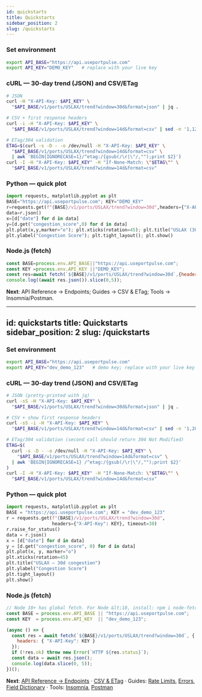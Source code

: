 ```yaml
---
id: quickstarts
title: Quickstarts
sidebar_position: 2
slug: /quickstarts
---
```


### Set environment
~~~bash
export API_BASE="https://api.useportpulse.com"
export API_KEY="DEMO_KEY"   # replace with your live key
~~~

### cURL — 30-day trend (JSON) and CSV/ETag
~~~bash
# JSON
curl -H "X-API-Key: $API_KEY" \
  "$API_BASE/v1/ports/USLAX/trend?window=30d&format=json" | jq .

# CSV + first response headers
curl -i -H "X-API-Key: $API_KEY" \
  "$API_BASE/v1/ports/USLAX/trend?window=14d&format=csv" | sed -n '1,12p'

# ETag/304 validation
ETAG=$(curl -s -D - -o /dev/null -H "X-API-Key: $API_KEY" \
  "$API_BASE/v1/ports/USLAX/trend?window=14d&format=csv" \
  | awk 'BEGIN{IGNORECASE=1}/^etag:/{gsub(/\r|\"/,"");print $2}')
curl -I -H "X-API-Key: $API_KEY" -H "If-None-Match: \"$ETAG\"" \
  "$API_BASE/v1/ports/USLAX/trend?window=14d&format=csv"
~~~

### Python — quick plot
~~~python
import requests, matplotlib.pyplot as plt
BASE="https://api.useportpulse.com"; KEY="DEMO_KEY"
r=requests.get(f"{BASE}/v1/ports/USLAX/trend?window=30d",headers={"X-API-Key":KEY})
data=r.json()
x=[d["date"] for d in data]
y=[d.get("congestion_score",0) for d in data]
plt.plot(x,y,marker="o"); plt.xticks(rotation=45); plt.title("USLAX (30d)")
plt.ylabel("Congestion Score"); plt.tight_layout(); plt.show()
~~~

### Node.js (fetch)
~~~js
const BASE=process.env.API_BASE||"https://api.useportpulse.com";
const KEY =process.env.API_KEY ||"DEMO_KEY";
const res=await fetch(`${BASE}/v1/ports/USLAX/trend?window=30d`,{headers:{'X-API-Key':KEY&#125;&#125;);
console.log((await res.json()).slice(0,5));
~~~

**Next**: API Reference → Endpoints; Guides → CSV & ETag; Tools → Insomnia/Postman.

---
id: quickstarts
title: Quickstarts
sidebar_position: 2
slug: /quickstarts
---

### Set environment
~~~bash
export API_BASE="https://api.useportpulse.com"
export API_KEY="dev_demo_123"   # demo key; replace with your live key in production
~~~

### cURL — 30‑day trend (JSON) and CSV/ETag
~~~bash
# JSON (pretty-printed with jq)
curl -sS -H "X-API-Key: $API_KEY" \
  "$API_BASE/v1/ports/USLAX/trend?window=30d&format=json" | jq .

# CSV + show first response headers
curl -sS -i -H "X-API-Key: $API_KEY" \
  "$API_BASE/v1/ports/USLAX/trend?window=14d&format=csv" | sed -n '1,20p'

# ETag/304 validation (second call should return 304 Not Modified)
ETAG=$(
  curl -s -D - -o /dev/null -H "X-API-Key: $API_KEY" \
    "$API_BASE/v1/ports/USLAX/trend?window=14d&format=csv" \
  | awk 'BEGIN{IGNORECASE=1} /^etag:/{gsub(/\r|\"/,"");print $2}'
)
curl -I -H "X-API-Key: $API_KEY" -H "If-None-Match: \"$ETAG\"" \
  "$API_BASE/v1/ports/USLAX/trend?window=14d&format=csv"
~~~

### Python — quick plot
~~~python
import requests, matplotlib.pyplot as plt
BASE = "https://api.useportpulse.com"; KEY = "dev_demo_123"
r = requests.get(f"{BASE}/v1/ports/USLAX/trend?window=30d",
                 headers={"X-API-Key": KEY}, timeout=30)
r.raise_for_status()
data = r.json()
x = [d["date"] for d in data]
y = [d.get("congestion_score", 0) for d in data]
plt.plot(x, y, marker="o")
plt.xticks(rotation=45)
plt.title("USLAX — 30d congestion")
plt.ylabel("Congestion Score")
plt.tight_layout()
plt.show()
~~~

### Node.js (fetch)
~~~js
// Node 18+ has global fetch. For Node &lt;18, install: npm i node-fetch
const BASE = process.env.API_BASE || "https://api.useportpulse.com";
const KEY  = process.env.API_KEY  || "dev_demo_123";

(async () => {
  const res = await fetch(`${BASE}/v1/ports/USLAX/trend?window=30d`, {
    headers: { "X-API-Key": KEY }
  });
  if (!res.ok) throw new Error(`HTTP ${res.status}`);
  const data = await res.json();
  console.log(data.slice(0, 5));
})();
~~~

**Next**: [API Reference → Endpoints](/docs/api-reference/endpoints) ·
[CSV &amp; ETag](/docs/csv-etag) ·
Guides: [Rate Limits](/docs/guides/rate-limits), [Errors](/docs/guides/errors), [Field Dictionary](/docs/guides/field-dictionary) ·
Tools: [Insomnia](/docs/insomnia), [Postman](/docs/postman)